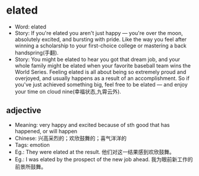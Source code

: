 # elated

- Word: elated
- Story: If you're elated you aren't just happy — you're over the moon, absolutely excited, and bursting with pride. Like the way you feel after winning a scholarship to your first-choice college or mastering a back handspring(手翻).
- Story: You might be elated to hear you got that dream job, and your whole family might be elated when your favorite baseball team wins the World Series. Feeling elated is all about being so extremely proud and overjoyed, and usually happens as a result of an accomplishment. So if you've just achieved something big, feel free to be elated — and enjoy your time on cloud nine(幸福状态,九霄云外).

## adjective

- Meaning: very happy and excited because of sth good that has happened, or will happen
- Chinese: 兴高采烈的；欢欣鼓舞的；喜气洋洋的
- Tags: emotion
- Eg.: They were elated at the result. 他们对这一结果感到欢欣鼓舞。
- Eg.: I was elated by the prospect of the new job ahead. 我为眼前新工作的前景所鼓舞。

